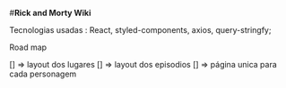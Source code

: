 #**Rick and Morty Wiki**

Tecnologias usadas : React, styled-components, axios, query-stringfy;

Road map 

[] => layout dos lugares
[] => layout dos episodios
[] => página unica para cada personagem
